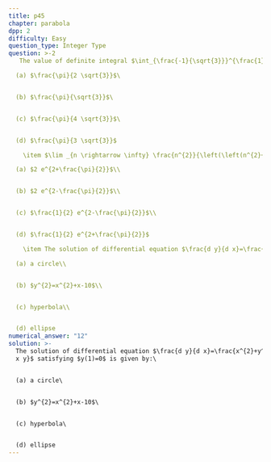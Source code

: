 ```yaml
---
title: p45
chapter: parabola
dpp: 2
difficulty: Easy
question_type: Integer Type
question: >-2
   The value of definite integral $\int_{\frac{-1}{\sqrt{3}}}^{\frac{1}{\sqrt{3}}} \frac{\cos ^{-1}\left(\frac{2 x}{1+x^{2}}\right)+\tan ^{-1}\left(\frac{2 x}{1-x^{2}}\right)}{e^{x}+1} d x$ is equal to:\

  (a) $\frac{\pi}{2 \sqrt{3}}$\


  (b) $\frac{\pi}{\sqrt{3}}$\


  (c) $\frac{\pi}{4 \sqrt{3}}$\


  (d) $\frac{\pi}{3 \sqrt{3}}$

    \item $\lim _{n \rightarrow \infty} \frac{n^{2}}{\left(\left(n^{2}+1^{2}\right)\left(n^{2}+2^{2}\right) \ldots \ldots \ldots\left(n^{2}+n^{2}\right)\right)^{\frac{1}{n}}}$ equals:\\

  (a) $2 e^{2+\frac{\pi}{2}}$\\


  (b) $2 e^{2-\frac{\pi}{2}}$\\


  (c) $\frac{1}{2} e^{2-\frac{\pi}{2}}$\\


  (d) $\frac{1}{2} e^{2+\frac{\pi}{2}}$

    \item The solution of differential equation $\frac{d y}{d x}=\frac{x^{2}+y^{2}+1}{2 x y}$ satisfying $y(1)=0$ is given by:\\

  (a) a circle\\


  (b) $y^{2}=x^{2}+x-10$\\


  (c) hyperbola\\


  (d) ellipse
numerical_answer: "12"
solution: >-
  The solution of differential equation $\frac{d y}{d x}=\frac{x^{2}+y^{2}+1}{2
  x y}$ satisfying $y(1)=0$ is given by:\


  (a) a circle\


  (b) $y^{2}=x^{2}+x-10$\


  (c) hyperbola\


  (d) ellipse
---
```

